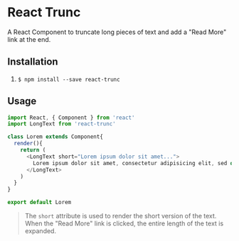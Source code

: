 # React Trunc

A React Component to truncate long pieces of text and add a "Read More" link at the end.

## Installation

1. `$ npm install --save react-trunc`

## Usage

```Javascript
import React, { Component } from 'react'
import LongText from 'react-trunc'

class Lorem extends Component{
  render(){
    return (
      <LongText short="Lorem ipsum dolor sit amet...">
        Lorem ipsum dolor sit amet, consectetur adipisicing elit, sed do eiusmod tempor incididunt ut labore et dolore magna aliqua. Ut enim ad minim veniam, quis nostrud exercitation ullamco laboris nisi ut aliquip ex ea commodo consequat. Duis aute irure dolor in reprehenderit in voluptate velit esse cillum dolore eu fugiat nulla pariatur. Excepteur sint occaecat cupidatat non proident, sunt in culpa qui officia deserunt mollit anim id est laborum.
      </LongText>
    )
  }
}

export default Lorem
```

> The `short` attribute is used to render the short version of the text. When the "Read More" link is clicked, the entire length of the text is expanded.
